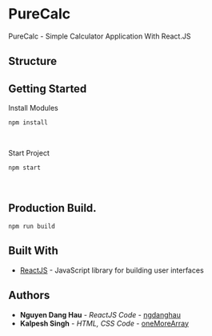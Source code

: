 # PureCalc
PureCalc - Simple Calculator Application With React.JS

## Structure

## Getting Started
<p>Install Modules</p>
<pre><code>npm install</code></pre>
<br/> 
<p>Start Project</p>
<pre><code>npm start</code></pre><br/> 

## Production Build.
<code>npm run build</code> 

## Built With

* [ReactJS](https://reactjs.org/) - JavaScript library for building user interfaces 

## Authors

* **Nguyen Dang Hau** - *ReactJS Code* - [ngdanghau](https://github.com/ngdanghau)
* **Kalpesh Singh** - *HTML, CSS Code* - [oneMoreArray](dribbble.com/oneMoreArray)
